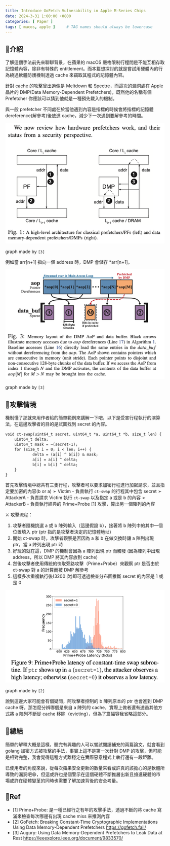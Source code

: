 ```yaml
---
title: Introduce GoFetch Vulnerability in Apple M-Series Chips
date: 2024-3-31 1:00:00 +0800
categories: [ Paper ]
tags: [ macos, apple ]     # TAG names should always be lowercase
---
```


<style>

.text-center{
    text-align: center; //文字置中
}
.text-left{
    text-align: left; //文字靠左
}
.text-right{
    text-align: right; //文字靠右
}

</style>


## 📌介紹

了解這個手法前先來聊聊背景，在蘋果的 macOS 嚴格限制行程間是不能互相存取記憶體內容，除非有特殊的 entitlement。而本篇想探討的就是嘗試用硬體內的行為繞過軟體防護機制透過 cache 來竊取其程式的記憶體內容。

針對 cache 的攻擊曾出過像是 Meltdown 和 Spectre，而這次的漏洞處在 Apple 晶片的 DMP(Data Memory-Dependent Prefetchers)，既然他的名稱有個 Prefetcher 你應該可以猜到他就是一種預先載入的機制。

與一般 prefetcher 不同處在於當他遇到內容是指標的時候會將指標的記憶體 dereference(解參考)後放進 cache，減少下一次遇到要解參考的時間。

![](/image/2024-03-31/1.png)

graph made by  `[3]`

例如當 arr[n+1] 指向一個 address 時，DMP 會儲存 *arr[n+1]。

![](/image/2024-03-31/2.png)

graph made by `[3]`

## 📌攻擊情境

機制懂了那就來用作者給的簡單範例來講解一下吧，以下是受害行程執行的演算法，在這邊攻擊者的目的是試圖找到 secret 的內容。

```
void ct-swap(uint64_t secret, uint64_t *a, uint64_t *b, size_t len) {
    uint64_t delta;
    uint64_t mask = ~(secret-1);
    for (size_t i = 0; i < len; i++) {
            delta = (a[i] ^ b[i]) & mask;
            a[i] = a[i] ^ delta;
            b[i] = b[i] ^ delta;
    }
}
```

首先攻擊情境中總共有三隻行程，攻擊者可以要求加密行程進行加密請求，並且指定要加密的內容(b or a)
➢ Victim - 負責執行 `ct-swap` 的行程其中包含 secret 
➢ AttackerA - 負責請求 Victim 執行 `ct-swap` 以及指定 a 或是 b 的內容
➢ AttackerB - 負責執行經典的 Prime+Probe [1] 攻擊，算出另一個陣列的內容

⚔ 攻擊流程：
1. 攻擊者隨機挑選 a 或 b 陣列輸入（這邊假設 b），接著將 b 陣列中的其中一個位置填入 ptr (ptr 指的是攻擊者決定的記憶體地址)
2. 開始 ct-swap 時，攻擊者觀察是否因為 a 和 b 在做交換時讓 a 陣列出現 ptr，當 a 陣列出現 ptr 時
3. 好玩的就在這，DMP 的機制會因為 a 陣列出現 ptr 而觸發 (因為陣列中出現 address，所以 DMP 將其內容放到 cache)
4. 然後攻擊者使用傳統的快取旁路攻擊（Prime+Probe）來觀察 ptr 是否由於 ct-swap 對 a 的計算而被 DMP 解參考
5. 這樣多次重複執行後(3200 次)即可透過檢查分布圖推斷 secret 的內容是 1 或是 0

![](/image/2024-03-31/3.png)

graph made by `[2]`


說到這邊大家可能會有個疑問，阿攻擊者控制的 b 陣列原本的 ptr 也會進到 DMP cache 呀，那怎麼分辨哪個是來自 a 陣列的 cache，實際上做者還有透過其他方式將 a 陣列不斷從 cache 移除（evicting），但為了篇幅容我省略這部分。

## 📌總結

簡單的解釋大概是這樣，聽完有興趣的人可以嘗試閱讀補充的兩篇論文，就會看到 golang 加密方式被攻擊的手法，事實上這不是第一次針對 DMP 的攻擊，但可能是相對完整，我會覺得這種方式離穩定在實際惡意程式上執行還有一段距離。

已使用者的角度來說，從每次蘋果安全更新的數量來看或許真的該擔心的是軟體所導致的漏洞吧😆，但這或許也是個警示在這個硬體不斷推層出新且搶進硬體的市場或許在硬體變革的同時也需要了解加速背後的安全考量。

## 📌Ref
- [1] Prime+Probe: 是一種已經行之有年的攻擊手法，透過不斷的將 cache 寫滿來檢查每次哪邊有出現 cache miss 來推測內容
- [2] GoFetch: Breaking Constant-Time Cryptographic Implementations Using Data Memory-Dependent Prefetchers https://gofetch.fail/
- [3] Augury: Using Data Memory-Dependent Prefetchers to Leak Data at Rest https://ieeexplore.ieee.org/document/9833570/